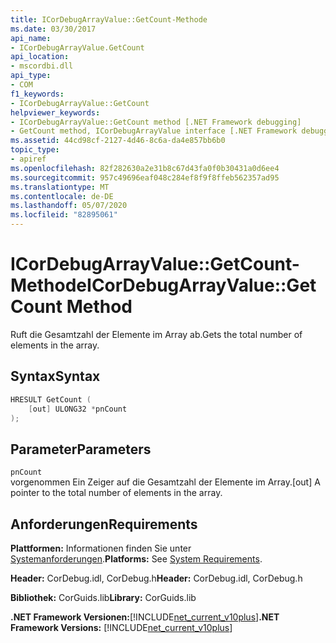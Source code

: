 ```yaml
---
title: ICorDebugArrayValue::GetCount-Methode
ms.date: 03/30/2017
api_name:
- ICorDebugArrayValue.GetCount
api_location:
- mscordbi.dll
api_type:
- COM
f1_keywords:
- ICorDebugArrayValue::GetCount
helpviewer_keywords:
- ICorDebugArrayValue::GetCount method [.NET Framework debugging]
- GetCount method, ICorDebugArrayValue interface [.NET Framework debugging]
ms.assetid: 44cd98cf-2127-4d46-8c6a-da4e857bb6b0
topic_type:
- apiref
ms.openlocfilehash: 82f282630a2e31b8c67d43fa0f0b30431a0d6ee4
ms.sourcegitcommit: 957c49696eaf048c284ef8f9f8ffeb562357ad95
ms.translationtype: MT
ms.contentlocale: de-DE
ms.lasthandoff: 05/07/2020
ms.locfileid: "82895061"
---
```

# <a name="icordebugarrayvaluegetcount-method"></a><span data-ttu-id="ec39e-102">ICorDebugArrayValue::GetCount-Methode</span><span class="sxs-lookup"><span data-stu-id="ec39e-102">ICorDebugArrayValue::GetCount Method</span></span>
<span data-ttu-id="ec39e-103">Ruft die Gesamtzahl der Elemente im Array ab.</span><span class="sxs-lookup"><span data-stu-id="ec39e-103">Gets the total number of elements in the array.</span></span>  
  
## <a name="syntax"></a><span data-ttu-id="ec39e-104">Syntax</span><span class="sxs-lookup"><span data-stu-id="ec39e-104">Syntax</span></span>  
  
```cpp  
HRESULT GetCount (  
    [out] ULONG32 *pnCount  
);  
```  
  
## <a name="parameters"></a><span data-ttu-id="ec39e-105">Parameter</span><span class="sxs-lookup"><span data-stu-id="ec39e-105">Parameters</span></span>  
 `pnCount`  
 <span data-ttu-id="ec39e-106">vorgenommen Ein Zeiger auf die Gesamtzahl der Elemente im Array.</span><span class="sxs-lookup"><span data-stu-id="ec39e-106">[out] A pointer to the total number of elements in the array.</span></span>  
  
## <a name="requirements"></a><span data-ttu-id="ec39e-107">Anforderungen</span><span class="sxs-lookup"><span data-stu-id="ec39e-107">Requirements</span></span>  
 <span data-ttu-id="ec39e-108">**Plattformen:** Informationen finden Sie unter [Systemanforderungen](../../get-started/system-requirements.md).</span><span class="sxs-lookup"><span data-stu-id="ec39e-108">**Platforms:** See [System Requirements](../../get-started/system-requirements.md).</span></span>  
  
 <span data-ttu-id="ec39e-109">**Header:** CorDebug.idl, CorDebug.h</span><span class="sxs-lookup"><span data-stu-id="ec39e-109">**Header:** CorDebug.idl, CorDebug.h</span></span>  
  
 <span data-ttu-id="ec39e-110">**Bibliothek:** CorGuids.lib</span><span class="sxs-lookup"><span data-stu-id="ec39e-110">**Library:** CorGuids.lib</span></span>  
  
 <span data-ttu-id="ec39e-111">**.NET Framework Versionen:**[!INCLUDE[net_current_v10plus](../../../../includes/net-current-v10plus-md.md)]</span><span class="sxs-lookup"><span data-stu-id="ec39e-111">**.NET Framework Versions:** [!INCLUDE[net_current_v10plus](../../../../includes/net-current-v10plus-md.md)]</span></span>
